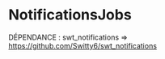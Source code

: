 # NotificationsJobs

DÉPENDANCE : swt_notifications => https://github.com/Switty6/swt_notifications

